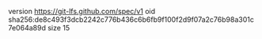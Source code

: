 version https://git-lfs.github.com/spec/v1
oid sha256:de8c493f3dcb2242c776b436c6b6fb9f100f2d9f07a2c76b98a301c7e064a89d
size 15
